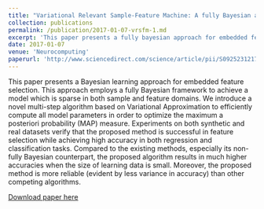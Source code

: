 ```yaml
---
title: "Variational Relevant Sample-Feature Machine: A fully Bayesian approach for embedded feature selection"
collection: publications
permalink: /publication/2017-01-07-vrsfm-1.md
excerpt: 'This paper presents a fully bayesian approach for embedded feature selection method.'
date: 2017-01-07
venue: 'Neurocomputing'
paperurl: 'http://www.sciencedirect.com/science/article/pii/S092523121730348X'
---
```

This paper presents a Bayesian learning approach for embedded feature selection. This approach employs a fully Bayesian framework to achieve a model which is sparse in both sample and feature domains. We introduce a novel multi-step algorithm based on Variational Approximation to efficiently compute all model parameters in order to optimize the maximum a posteriori probability (MAP) measure. Experiments on both synthetic and real datasets verify that the proposed method is successful in feature selection while achieving high accuracy in both regression and classification tasks. Compared to the existing methods, especially its non-fully Bayesian counterpart, the proposed algorithm results in much higher accuracies when the size of learning data is small. Moreover, the proposed method is more reliable (evident by less variance in accuracy) than other competing algorithms.

[Download paper here](http://alimirzaei.github.io/files/VRSFM.pdf)

